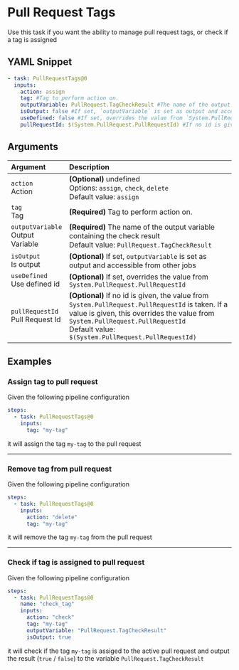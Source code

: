 # Pull Request Tags

Use this task if you want the ability to manage pull request tags, or check if a tag is assigned

## YAML Snippet

```yaml
- task: PullRequestTags@0
  inputs:
    action: assign
    tag: #Tag to perform action on.
    outputVariable: PullRequest.TagCheckResult #The name of the output variable containing the check result
    isOutput: false #If set, `outputVariable` is set as output and accessible from other jobs
    useDefined: false #If set, overrides the value from `System.PullRequest.PullRequestId`
    pullRequestId: $(System.PullRequest.PullRequestId) #If no id is given, the value from `System.PullRequest.PullRequestId` is taken. If a value is given, this overrides the value from `System.PullRequest.PullRequestId`
```

## Arguments

| Argument                               | Description                                                                                                                                                                                                                                     |
| :------------------------------------- | :---------------------------------------------------------------------------------------------------------------------------------------------------------------------------------------------------------------------------------------------- |
| `action` <br />Action                  | **(Optional)** undefined <br /> Options: `assign`, `check`, `delete` <br /> Default value: `assign`                                                                                                                                             |
| `tag` <br />Tag                        | **(Required)** Tag to perform action on. <br />                                                                                                                                                                                                 |
| `outputVariable` <br />Output Variable | **(Required)** The name of the output variable containing the check result <br /> Default value: `PullRequest.TagCheckResult`                                                                                                                   |
| `isOutput` <br />Is output             | **(Optional)** If set, `outputVariable` is set as output and accessible from other jobs <br />                                                                                                                                                  |
| `useDefined` <br />Use defined id      | **(Optional)** If set, overrides the value from `System.PullRequest.PullRequestId` <br />                                                                                                                                                       |
| `pullRequestId` <br />Pull Request Id  | **(Optional)** If no id is given, the value from `System.PullRequest.PullRequestId` is taken. If a value is given, this overrides the value from `System.PullRequest.PullRequestId` <br /> Default value: `$(System.PullRequest.PullRequestId)` |

## Examples

### Assign tag to pull request

Given the following pipeline configuration

```yaml
steps:
  - task: PullRequestTags@0
    inputs:
      tag: "my-tag"
```

it will assign the tag `my-tag` to the pull request

---

### Remove tag from pull request

Given the following pipeline configuration

```yaml
steps:
  - task: PullRequestTags@0
    inputs:
      action: "delete"
      tag: "my-tag"
```

it will remove the tag `my-tag` from the pull request

---

### Check if tag is assigned to pull request

Given the following pipeline configuration

```yaml
steps:
  - task: PullRequestTags@0
    name: "check_tag"
    inputs:
      action: "check"
      tag: "my-tag"
      outputVariable: "PullRequest.TagCheckResult"
      isOutput: true
```

it will check if the tag `my-tag` is assiged to the active pull request and output the result (`true` / `false`) to the variable `PullRequest.TagCheckResult`
